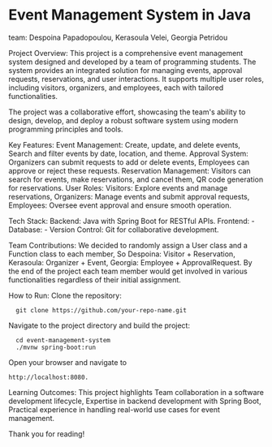 # Event Management System in Java
team: Despoina Papadopoulou, Kerasoula Velei, Georgia Petridou

Project Overview:
This project is a comprehensive event management system designed and developed by a team of programming students. The system provides an integrated solution for managing events, approval requests, reservations, and user interactions. It supports multiple user roles, including visitors, organizers, and employees, each with tailored functionalities.

The project was a collaborative effort, showcasing the team's ability to design, develop, and deploy a robust software system using modern programming principles and tools.

Key Features:
    Event Management:
        Create, update, and delete events, 
        Search and filter events by date, location, and theme. 
    Approval System:
        Organizers can submit requests to add or delete events, 
        Employees can approve or reject these requests. 
    Reservation Management:
        Visitors can search for events, make reservations, and cancel them, 
        QR code generation for reservations. 
    User Roles:
        Visitors: Explore events and manage reservations, 
        Organizers: Manage events and submit approval requests, 
        Employees: Oversee event approval and ensure smooth operation.

Tech Stack:
    Backend: Java with Spring Boot for RESTful APIs.
    Frontend: -
    Database: -
    Version Control: Git for collaborative development.

Team Contributions:
    We decided to randomly assign a User class and a Function class to each member, So 
        Despoina: Visitor + Reservation,
        Kerasoula: Organizer + Event,
        Georgia: Employee + ApprovalRequest. 
    By the end of the project each team member would get involved in various functionalities regardless of their initial assignment.


How to Run:
Clone the repository:

      git clone https://github.com/your-repo-name.git

Navigate to the project directory and build the project:

      cd event-management-system
      ./mvnw spring-boot:run

Open your browser and navigate to

    http://localhost:8080.

Learning Outcomes:
    This project highlights 
        Team collaboration in a software development lifecycle,
        Expertise in backend development with Spring Boot,
        Practical experience in handling real-world use cases for event management.

Thank you for reading!
